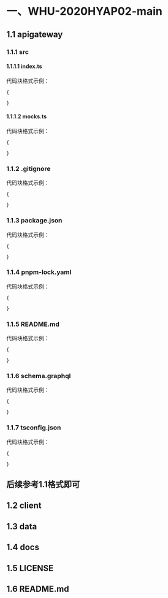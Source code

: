 # 一、WHU-2020HYAP02-main
## 1.1 apigateway
### 1.1.1 src
#### 1.1.1.1 index.ts
代码块格式示例：
~~~
{
    
}
~~~

#### 1.1.1.2 mocks.ts
代码块格式示例：
~~~
{
    
}
~~~

### 1.1.2 .gitignore
代码块格式示例：
~~~
{
    
}
~~~

### 1.1.3 package.json
代码块格式示例：
~~~
{
    
}
~~~

### 1.1.4 pnpm-lock.yaml
代码块格式示例：
~~~
{
    
}
~~~

### 1.1.5 README.md
代码块格式示例：
~~~
{
    
}
~~~

### 1.1.6 schema.graphql
代码块格式示例：
~~~
{
    
}
~~~

### 1.1.7 tsconfig.json
代码块格式示例：
~~~
{
    
}
~~~
   
## 后续参考1.1格式即可
## 1.2 client

## 1.3 data

## 1.4 docs

## 1.5 LICENSE

## 1.6 README.md
